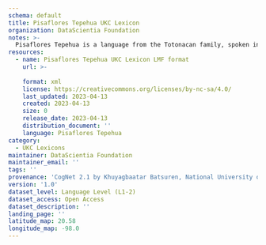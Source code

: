 ```yaml
---
schema: default
title: Pisaflores Tepehua UKC Lexicon
organization: DataScientia Foundation
notes: >-
  Pisaflores Tepehua is a language from the Totonacan family, spoken in North America. The UKC Lexicon of Pisaflores Tepehua is represented as a lexico-semantic network. It consists of words, word senses, synsets, as well as sense-level and synset-level relationships.
resources:
  - name: Pisaflores Tepehua UKC Lexicon LMF format
    url: >-
      
    format: xml
    license: https://creativecommons.org/licenses/by-nc-sa/4.0/
    last_updated: 2023-04-13
    created: 2023-04-13
    size: 0
    release_date: 2023-04-13
    distribution_document: ''
    language: Pisaflores Tepehua
category:
  - UKC Lexicons
maintainer: DataScientia Foundation
maintainer_email: ''
tags: ''
provenance: 'CogNet 2.1 by Khuyagbaatar Batsuren, National University of Mongolia (http://cognet.ukc.disi.unitn.it); Antonymy 1.0 by Gábor Bella (http://ukc.datascientia.eu); Native Languages of the Americas 2021.11. by Laura Redish and Orrin Lewis (http://www.native-languages.org); Princeton WordNet 2.1 by Princeton University (https://wordnet.princeton.edu)'
version: '1.0'
dataset_level: Language Level (L1-2)
dataset_access: Open Access
dataset_description: ''
landing_page: ''
latitude_map: 20.58
longitude_map: -98.0
---
```

